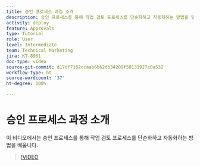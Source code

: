 ```yaml
---
title: 승인 프로세스 과정 소개
description: 승인 프로세스를 통해 작업 검토 프로세스를 단순화하고 자동화하는 방법을 알아봅니다.
activity: deploy
feature: Approvals
type: Tutorial
role: User
level: Intermediate
team: Technical Marketing
jira: KT-8961
doc-type: video
source-git-commit: d17df7162ccaab6b62db34209f50131927c0a532
workflow-type: ht
source-wordcount: '37'
ht-degree: 100%

---
```


# 승인 프로세스 과정 소개

이 비디오에서는 승인 프로세스를 통해 작업 검토 프로세스를 단순화하고 자동화하는 방법을 배웁니다.

>[!VIDEO](https://video.tv.adobe.com/v/335224/?quality=12&learn=on&enablevpops)
